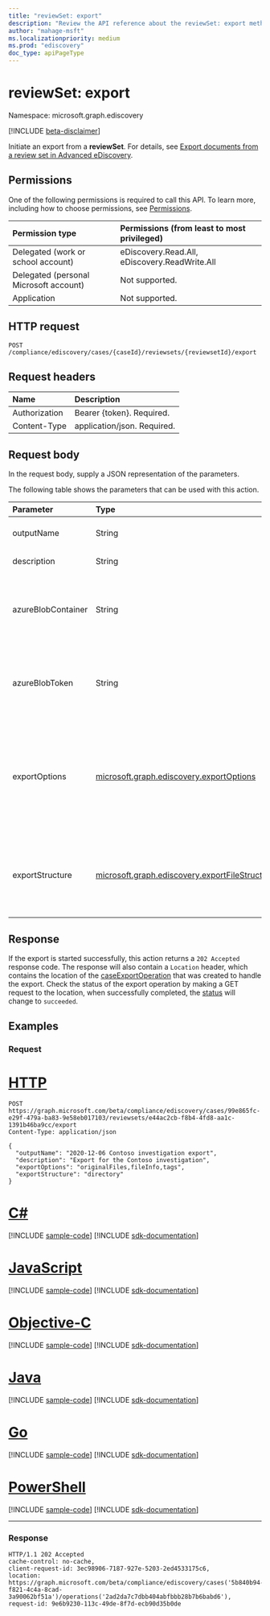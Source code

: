 ```yaml
---
title: "reviewSet: export"
description: "Review the API reference about the reviewSet: export method, which initiates an export from a reviewSet."
author: "mahage-msft"
ms.localizationpriority: medium
ms.prod: "ediscovery"
doc_type: apiPageType
---
```


# reviewSet: export

Namespace: microsoft.graph.ediscovery

[!INCLUDE [beta-disclaimer](../../includes/beta-disclaimer.md)]

Initiate an export from a **reviewSet**.  For details, see [Export documents from a review set in Advanced eDiscovery](/microsoft-365/compliance/export-documents-from-review-set).

## Permissions

One of the following permissions is required to call this API. To learn more, including how to choose permissions, see [Permissions](/graph/permissions-reference).

|Permission type|Permissions (from least to most privileged)|
|:---|:---|
|Delegated (work or school account)|eDiscovery.Read.All, eDiscovery.ReadWrite.All|
|Delegated (personal Microsoft account)|Not supported.|
|Application|Not supported.|

## HTTP request

<!-- {
  "blockType": "ignored"
}
-->

``` http
POST /compliance/ediscovery/cases/{caseId}/reviewsets/{reviewsetId}/export
```

## Request headers

|Name|Description|
|:---|:---|
|Authorization|Bearer {token}. Required.|
|Content-Type|application/json. Required.|

## Request body

In the request body, supply a JSON representation of the parameters.

The following table shows the parameters that can be used with this action.

|Parameter|Type|Description|
|:---|:---|:---|
|outputName|String| Name of the export. Required. |
|description|String| Description of the export |
|azureBlobContainer|String| When exporting to your own Azure storage account, this is the container URL. |
|azureBlobToken|String| When exporting to your own Azure storage account, SAS token for the container URL. |
|exportOptions| [microsoft.graph.ediscovery.exportOptions](../resources/ediscovery-caseexportoperation.md#exportoptions-values) |Specifies options that control the format of the export. Possible values are: `originalFiles`, `text`, `pdfReplacement`, `fileInfo`, `tags`.|
|exportStructure|[microsoft.graph.ediscovery.exportFileStructure](../resources/ediscovery-caseexportoperation.md#exportfilestructure-values)| Options that control file structure and packaging of the export. Possible values are: `none`, `directory`, `pst`.|

## Response

If the export is started successfully, this action returns a `202 Accepted` response code. The response will also contain a `Location` header, which contains the location of the [caseExportOperation](../resources/ediscovery-caseexportoperation.md) that was created to handle the export. Check the status of the export operation by making a GET request to the location, when successfully completed, the [status](../resources/ediscovery-caseoperation.md#caseoperationstatus-values) will change to `succeeded`.

## Examples

### Request


# [HTTP](#tab/http)
<!-- {
  "blockType": "request",
  "name": "reviewset_export"
}
-->

``` http
POST https://graph.microsoft.com/beta/compliance/ediscovery/cases/99e865fc-e29f-479a-ba83-9e58eb017103/reviewsets/e44ac2cb-f8b4-4fd8-aa1c-1391b46ba9cc/export
Content-Type: application/json

{
  "outputName": "2020-12-06 Contoso investigation export",
  "description": "Export for the Contoso investigation",
  "exportOptions": "originalFiles,fileInfo,tags",
  "exportStructure": "directory"
}
```
# [C#](#tab/csharp)
[!INCLUDE [sample-code](../includes/snippets/csharp/reviewset-export-csharp-snippets.md)]
[!INCLUDE [sdk-documentation](../includes/snippets/snippets-sdk-documentation-link.md)]

# [JavaScript](#tab/javascript)
[!INCLUDE [sample-code](../includes/snippets/javascript/reviewset-export-javascript-snippets.md)]
[!INCLUDE [sdk-documentation](../includes/snippets/snippets-sdk-documentation-link.md)]

# [Objective-C](#tab/objc)
[!INCLUDE [sample-code](../includes/snippets/objc/reviewset-export-objc-snippets.md)]
[!INCLUDE [sdk-documentation](../includes/snippets/snippets-sdk-documentation-link.md)]

# [Java](#tab/java)
[!INCLUDE [sample-code](../includes/snippets/java/reviewset-export-java-snippets.md)]
[!INCLUDE [sdk-documentation](../includes/snippets/snippets-sdk-documentation-link.md)]

# [Go](#tab/go)
[!INCLUDE [sample-code](../includes/snippets/go/reviewset-export-go-snippets.md)]
[!INCLUDE [sdk-documentation](../includes/snippets/snippets-sdk-documentation-link.md)]

# [PowerShell](#tab/powershell)
[!INCLUDE [sample-code](../includes/snippets/powershell/reviewset-export-powershell-snippets.md)]
[!INCLUDE [sdk-documentation](../includes/snippets/snippets-sdk-documentation-link.md)]

---


### Response

<!-- {
  "blockType": "response",
  "truncated": true
}
-->

``` http
HTTP/1.1 202 Accepted
cache-control: no-cache,
client-request-id: 3ec98906-7187-927e-5203-2ed4533175c6,
location: https://graph.microsoft.com/beta/compliance/ediscovery/cases('5b840b94-f821-4c4a-8cad-3a90062bf51a')/operations('2ad2da7c7dbb404abfbbb28b7b6babd6'),
request-id: 9e6b9230-113c-49de-8f7d-ecb90d35b0de
```
